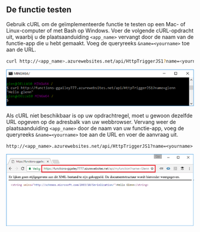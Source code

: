 ## <a name="test"></a>De functie testen

Gebruik cURL om de geïmplementeerde functie te testen op een Mac- of Linux-computer of met Bash op Windows. Voer de volgende cURL-opdracht uit, waarbij u de plaatsaanduiding `<app_name>` vervangt door de naam van de functie-app die u hebt gemaakt. Voeg de queryreeks `&name=<yourname>` toe aan de URL.

```bash
curl http://<app_name>.azurewebsites.net/api/HttpTriggerJS1?name=<yourname>
```  

![Het antwoord van de functie weergegeven in een browser.](./media/functions-test-function-code/functions-azure-cli-function-test-curl.png)  

Als cURL niet beschikbaar is op uw opdrachtregel, moet u gewoon dezelfde URL opgeven op de adresbalk van uw webbrowser. Vervang weer de plaatsaanduiding `<app_name>` door de naam van uw functie-app, voeg de queryreeks `&name=<yourname>` toe aan de URL en voer de aanvraag uit. 

    http://<app_name>.azurewebsites.net/api/HttpTriggerJS1?name=<yourname>
   
![Het antwoord van de functie weergegeven in een browser.](./media/functions-test-function-code/functions-azure-cli-function-test-browser.png)  
